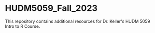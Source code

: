 # HUDM5059_Fall_2023

This repository contains additional resources for Dr. Keller's HUDM 5059 Intro to R Course.
